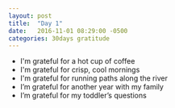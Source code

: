 ```yaml
---
layout: post
title:  "Day 1"
date:   2016-11-01 08:29:00 -0500
categories: 30days gratitude
---
```

* I'm grateful for a hot cup of coffee
* I'm grateful for crisp, cool mornings
* I'm grateful for running paths along the river
* I’m grateful for another year with my family
* I’m grateful for my toddler’s questions